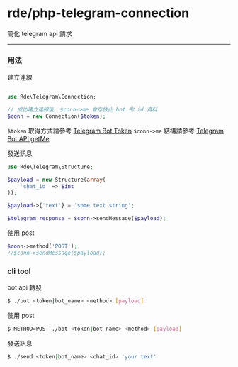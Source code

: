 # rde/php-telegram-connection

簡化 telegram api 請求

---

### 用法

建立連線
```php

use Rde\Telegram\Connection;

// 成功建立連線後, $conn->me 會存放此 bot 的 id 資料
$conn = new Connection($token);

```
`$token` 取得方式請參考 [Telegram Bot Token]
`$conn->me` 結構請參考 [Telegram Bot API getMe]

發送訊息
```php
use Rde\Telegram\Structure;

$payload = new Structure(array(
    'chat_id' => $int
));

$payload->{'text'} = 'some text string';

$telegram_response = $conn->sendMessage($payload);

```
使用 post
```php
$conn->method('POST');
//$conn->sendMessage($payload);
```

### cli tool

bot api 轉發
```sh
$ ./bot <token|bot_name> <method> [payload]
```

使用 post
```sh
$ METHOD=POST ./bot <token|bot_name> <method> [payload]
```

發送訊息
```sh
$ ./send <token|bot_name> <chat_id> 'your text'
```

[Telegram Bot Token]:https://core.telegram.org/bots/api#authorizing-your-bot
[Telegram Bot API getMe]:https://core.telegram.org/bots/api#getme
